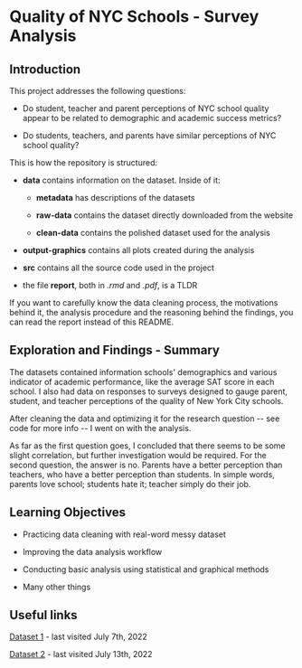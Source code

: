 # Quality of NYC Schools - Survey Analysis

## Introduction

This project addresses the following questions: 

* Do student, teacher and parent perceptions of NYC school quality appear to be related to demographic and academic success metrics? 

* Do students, teachers, and parents have similar perceptions of NYC school quality?

This is how the repository is structured:

* **data** contains information on the dataset. Inside of it:

  * **metadata** has descriptions of the datasets
  
  * **raw-data** contains the dataset directly downloaded from the website
  
  * **clean-data** contains the polished dataset used for the analysis

* **output-graphics** contains all plots created during the analysis

* **src** contains all the source code used in the project

* the file **report**, both in *.rmd* and *.pdf*, is a TLDR

If you want to carefully know the data cleaning process, the motivations behind it, the analysis procedure and the reasoning behind the findings, you can read the report instead of this README.

## Exploration and Findings - Summary

The datasets contained information schools' demographics and various indicator of academic performance, like the average SAT score in each school. I also had data on responses to surveys designed to gauge parent, student, and teacher perceptions of the quality of New York City schools.

After cleaning the data and optimizing it for the research question -- see code for more info -- I went on with the analysis.

As far as the first question goes, I concluded that there seems to be some slight correlation, but further investigation would be required.
For the second question, the answer is no. Parents have a better perception than teachers, who have a better perception than students. In simple words, parents love school; students hate it; teacher simply do their job.

## Learning Objectives

* Practicing data cleaning with real-word messy dataset

* Improving the data analysis workflow

* Conducting basic analysis using statistical and graphical methods

* Many other things

## Useful links

[Dataset 1](https://data.cityofnewyork.us/Education/2011-NYC-School-Survey/mnz3-dyi8) - last visited July 7th, 2022

[Dataset 2](https://data.world/dataquest/nyc-schools-data/workspace/file?filename=combined.csv) - last visited July 13th, 2022

